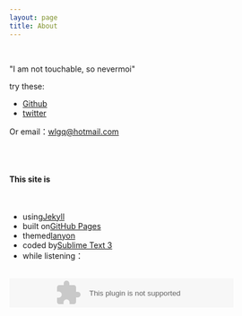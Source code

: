 ```yaml
---
layout: page
title: About
---
```

<br>

<p class="message">
"I am not touchable, so nevermoi"</p>

try these:

* <a href="https://github.com/shuson" target="_blank">Github</a>
* <a href="https://twitter.com/shusonwang" target="_blank">twitter</a>

Or email：[wlgq@hotmail.com](mailto:wlgq@hotmail.com)

<br><br>

#### This site is 
<br>

* using<a href="http://jekyllrb.com" target="_blank">Jekyll</a>
* built on<a href="https://pages.github.com" target="_blank">GitHub Pages</a>
* themed<a href="https://github.com/poole/lanyon" target="_blank">lanyon</a>
* coded by<a href="http://sublimetext.com" target="_blank">Sublime Text 3</a>
* while listening：

<br>
<embed src="http://music.163.com/style/swf/widget.swf?sid=386840&type=2&auto=0&width=280&height=32" width="400" height="52"  allowNetworking="all"></embed>

<br><br>

